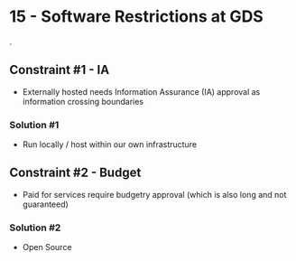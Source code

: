 # 15 - Software Restrictions at GDS

.
## Constraint #1 - IA

- Externally hosted needs Information Assurance (IA) approval as information crossing boundaries

### Solution #1

- Run locally / host within our own infrastructure

## Constraint #2 - Budget

- Paid for services require budgetry approval (which is also long and not guaranteed)

### Solution #2

- Open Source